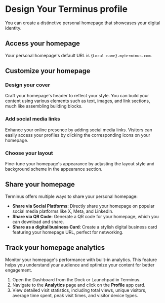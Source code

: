 # Design Your Terminus profile

You can create a distinctive personal homepage that showcases your digital identity.

## Access your homepage
Your personal homepage's default URL is `{Local name}.myterminus.com`.

## Customize your homepage

### Design your cover
Craft your homepage's header to reflect your style. You can build your content using various elements such as text, images, and link sections, much like assembling building blocks.

### Add social media links
Enhance your online presence by adding social media links. Visitors can easily access your profiles by clicking the corresponding icons on your homepage.

### Choose your layout
Fine-tune your homepage's appearance by adjusting the layout style and background scheme in the appearance section.

## Share your homepage
Terminus offers multiple ways to share your personal homepage:

* **Share via Social Platforms**: Directly share your homepage on popular social media platforms like X, Meta, and LinkedIn.
* **Share via QR Code**: Generate a QR code for your homepage, which you can download and share.
* **Share as a digital business Card**: Create a stylish digital business card featuring your homepage URL, perfect for networking.

## Track your homepage analytics
Monitor your homepage's performance with built-in analytics. This feature helps you understand your audience and optimize your content for better engagement.

1. Open the Dashboard from the Dock or Launchpad in Terminus.
2. Navigate to the **Analytics** page and click on the **Profile** app card.
3. View detailed visit statistics, including total views, unique visitors, average time spent, peak visit times, and visitor device types.
